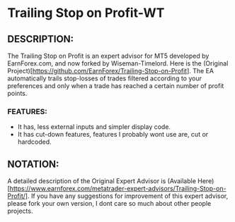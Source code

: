 # Trailing Stop on Profit-WT

## DESCRIPTION:
The Trailing Stop on Profit is an expert advisor for MT5 developed by EarnForex.com, and now forked by Wiseman-Timelord. Here is the (Original Project)[https://github.com/EarnForex/Trailing-Stop-on-Profit]. The EA automatically trails stop-losses of trades filtered according to your preferences and only when a trade has reached a certain number of profit points.

### FEATURES:
- It has, less external inputs and simpler display code. 
- It has cut-down features, features I probably wont use are, cut or hardcoded.

## NOTATION:
A detailed description of the Original Expert Advisor is (Available Here)[https://www.earnforex.com/metatrader-expert-advisors/Trailing-Stop-on-Profit/]. If you have any suggestions for improvement of this expert advisor, please fork your own version, I dont care so much about other people projects.
